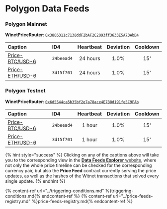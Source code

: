 # Polygon Data Feeds

### Polygon Mainnet

**WinetPriceRouter**: [`0x3806311c7138ddF2bAF2C2093ff3633E5A73AbD4`](https://polygonscan.com/address/0x3806311c7138ddF2bAF2C2093ff3633E5A73AbD4#readContract) 

| **Caption** | **ID4** | **Heartbeat** | **Deviation** | **Cooldown**
| :- | :- | :-: | :-: | :-: 
| [Price-BTC/USD-6](https://feeds.witnet.io/feeds/polygon-mainnet_btc-usd_6) | `24beead4` | 24 hours | 1.0% | 15'
| [Price-ETH/USD-6](https://feeds.witnet.io/feeds/polygon-mainnet_eth-usd_6) | `3d15f701` | 24 hours | 1.0% | 15'

### Polygon Testnet

**WinetPriceRouter**: [`0x6d5544ca5b35bf2e7a78ace4E7B8d191fe5C9FAb`](https://mumbai.polygonscan.com/address/0x6d5544ca5b35bf2e7a78ace4E7B8d191fe5C9FAb#readContract) 

| **Caption** | **ID4** | **Heartbeat** | **Deviation** | **Cooldown**
| :- | :- | :-: | :-: | :-: 
| [Price-BTC/USD-6](https://feeds.witnet.io/feeds/polygon-testnet_btc-usd_6) | `24beead4` | 1 hour | 1.0% | 15'
| [Price-ETH/USD-6](https://feeds.witnet.io/feeds/polygon-testnet_eth-usd_6) | `3d15f701` | 1 hour | 1.0% | 15'

{% hint style="success" %}
Clicking on any of the captions above will take you to the corresponding view in the [**Data Feeds Explorer** website](https://feeds.witnet.io), where not only the whole price timeline can be checked for the corresponding currency pair, but also the **Price Feed** contract currently serving the price updates, as well as the hashes of the Witnet transactions that solved every single update. 
{% endhint %}

{% content-ref url="../triggering-conditions.md" %}triggering-conditions.md{% endcontent-ref %}
{% content-ref url="../price-feeds-registry.md" %}price-feeds-registry.md{% endcontent-ref %}
